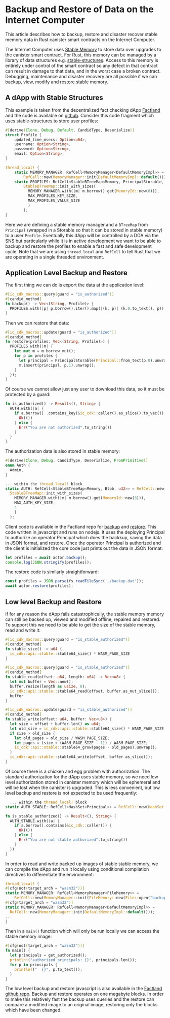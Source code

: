 # Backup and Restore of Data on the Internet Computer

This article describes how to backup, restore and disaster recover stable memory data in Rust canister smart contracts on the Internet Computer.

The Internet Computer uses [Stable Memory](https://internetcomputer.org/docs/current/references/ic-interface-spec#system-api-stable-memory) to store data over upgrades to the canister smart contract.  For Rust, this memory can be managed by a library of data structures e.g. [stable-structures](https://github.com/dfinity/stable-structures). Access to this memory is entirely under control of the smart contract so any defect in that contract can result in damage to that data, and in the worst case a broken contract.  Debugging, maintenance and disaster recovery are all possible if we can backup, view, modify and restore stable memory.

## A dApp with Stable Structures

This example is taken from the decentralized fact checking dApp [Factland](https://factland.org) and the code is available on [github](https://github.com/Factland/ic-factland).  Consider this code fragment which uses stable-structures to store user profiles:

```rust
#[derive(Clone, Debug, Default, CandidType, Deserialize)]
struct Profile {
    updated_time_msecs: Option<u64>,
    username: Option<String>,
    password: Option<String>,
    email: Option<String>,
}

thread_local! {
    static MEMORY_MANAGER: RefCell<MemoryManager<DefaultMemoryImpl>> =
        RefCell::new(MemoryManager::init(DefaultMemoryImpl::default()));
    static PROFILES: RefCell<StableBTreeMap<Memory, PrincipalStorable, Profile>> = RefCell::new(
        StableBTreeMap::init_with_sizes(
          MEMORY_MANAGER.with(|m| m.borrow().get(MemoryId::new(0))),
          MAX_PROFILES_KEY_SIZE,
          MAX_PROFILES_VALUE_SIZE
          )
        );
}
```

Here we are defining a stable memory manager and a `BTreeMap` from `Principal` (wrapped in a Storable so that it can be stored in stable memory) to a user `Profile`.  Eventually this dApp will be controlled by a DOA via the [SNS](https://internetcomputer.org/docs/current/tokenomics/sns/sns-intro-tokens) but particularly while it is in active development we want to be able to backup and restore the profiles to enable a fast and safe development cycle.  Note that we are using `thread_local` and `RefCell` to tell Rust that we are operating in a single threaded environment.

## Application Level Backup and Restore

The first thing we can do is export the data at the application level:

```rust
#[ic_cdk_macros::query(guard = "is_authorized")]
#[candid_method]
fn backup() -> Vec<(String, Profile)> {
  PROFILES.with(|p| p.borrow().iter().map(|(k, p)| (k.0.to_text(), p)).collect())
}
```

Then we can restore that data:

```rust
#[ic_cdk_macros::update(guard = "is_authorized")]
#[candid_method]
fn restore(profiles: Vec<(String, Profile)>) {
  PROFILES.with(|m| {
    let mut m = m.borrow_mut();
    for p in profiles {
      let principal = PrincipalStorable(Principal::from_text(p.0).unwrap());
      m.insert(principal, p.1).unwrap();
    }
  });
}
```

Of course we cannot allow just any user to download this data, so it must be protected by a guard:

```rust
fn is_authorized() -> Result<(), String> {
  AUTH.with(|a| {
    if a.borrow() .contains_key(&ic_cdk::caller().as_slice().to_vec()) {
      Ok(())
    } else {
      Err("You are not authorized".to_string())
    }
  }
}
```

The authorization data is also stored in stable memory:

```rust
#[derive(Clone, Debug, CandidType, Deserialize, FromPrimitive)]
enum Auth {
  Admin,
}

... within the thread_local! block
static AUTH: RefCell<StableBTreeMap<Memory, Blob, u32>> = RefCell::new(
  StableBTreeMap::init_with_sizes(
    MEMORY_MANAGER.with(|m| m.borrow().get(MemoryId::new(3))),
    MAX_AUTH_KEY_SIZE,
    4
    )
  );
```

Client code is available in the Factland repo for [backup](https://github.com/Factland/ic-factland/tree/main/backup/backup.js) and [restore](https://github.com/Factland/ic-factland/tree/main/backup/restore.js).  This code written in javascript and runs on nodejs.  It uses the deploying Principal to authorize an operator Principal which does the backkup, saving the data in JSON format, and restore.  Once the operator Principal is authorized and the client is initialized the core code just prints out the data in JSON format:

```javascript
let profiles = await actor.backup();
console.log(JSON.stringify(profiles));
```

The restore code is similarly straightforward:

```javascript
const profiles = JSON.parse(fs.readFileSync('./backup.dat'));
await actor.restore(profiles);
```

## Low level Backup and Restore

If for any reason the dApp fails catastrophically, the stable memory memory can still be backed up, viewed and modified offline, repaired and restored.  To support this we need to be able to get the size of the stable memory, read and write it:
  

```rust
#[ic_cdk_macros::query(guard = "is_stable_authorized")]
#[candid_method]
fn stable_size() -> u64 {
  ic_cdk::api::stable::stable64_size() * WASM_PAGE_SIZE
}

#[ic_cdk_macros::query(guard = "is_stable_authorized")]
#[candid_method]
fn stable_read(offset: u64, length: u64) -> Vec<u8> {
  let mut buffer = Vec::new();
  buffer.resize(length as usize, 0);
  ic_cdk::api::stable::stable64_read(offset, buffer.as_mut_slice());
  buffer
}

#[ic_cdk_macros::update(guard = "is_stable_authorized")]
#[candid_method]
fn stable_write(offset: u64, buffer: Vec<u8>) {
  let size = offset + buffer.len() as u64;
  let old_size = ic_cdk::api::stable::stable64_size() * WASM_PAGE_SIZE;
  if size > old_size {
    let old_pages = old_size / WASM_PAGE_SIZE;
    let pages = (size + (WASM_PAGE_SIZE - 1)) / WASM_PAGE_SIZE;
    ic_cdk::api::stable::stable64_grow(pages - old_pages).unwrap();
  }
  ic_cdk::api::stable::stable64_write(offset, buffer.as_slice());
}
```

Of course there is a chicken and egg problem with authorization.  The standard authorization for the dApp uses stable memory, so we need low level authorization stored in canister memory which will be ephemeral and will be lost when the canister is upgraded.  This is less convenient, but low level backup and restore is not expected to be used frequently:

```rust
  ... within the thread_local! block
static AUTH_STABLE: RefCell<HashSet<Principal>> = RefCell::new(HashSet::<Principal>::new());

fn is_stable_authorized() -> Result<(), String> {
  AUTH_STABLE.with(|a| {
    if a.borrow().contains(&ic_cdk::caller()) {
      Ok(())
    } else {
      Err("You are not stable authorized".to_string())
    }
  })
}
```

In order to read and write backed up images of stable stable memory, we can compile the dApp and run it locally using conditional compilation directives to differentiate the environment:

```rust
thread_local! {
#[cfg(not(target_arch = "wasm32"))]
static MEMORY_MANAGER: RefCell<MemoryManager<FileMemory>> =
    RefCell::new(MemoryManager::init(FileMemory::new(File::open("backup/stable_memory.dat").unwrap())));
#[cfg(target_arch = "wasm32")]
static MEMORY_MANAGER: RefCell<MemoryManager<DefaultMemoryImpl>> =
  RefCell::new(MemoryManager::init(DefaultMemoryImpl::default()));
...                         
}
```

Then in a `main()` function which will only be run locally we can access the stable memory image:

```rust
#[cfg(not(target_arch = "wasm32"))]
fn main() {
  let principals = get_authorized();
  println!("authorized principals: {}", principals.len());
  for p in principals {
    println!("  {}", p.to_text());
  }
}
```

The low level backup and restore javascript is also available in the [Factland](https://factland.org) [github repo](https://github.com/Factland/ic-factland). Backup and restore operates on one megabyte blocks.  In order to make this relatively fast the backup uses queries and the restore can compare a modified image to an original image, restoring only the blocks which have been changed.

